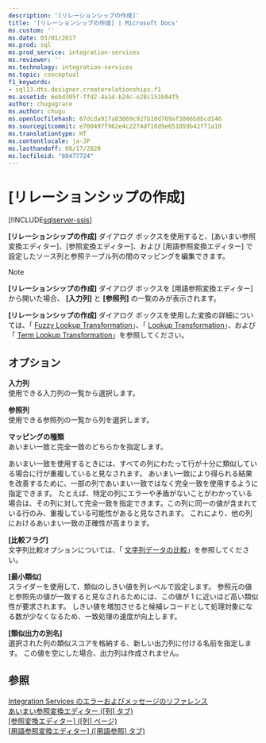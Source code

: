 ```yaml
---
description: '[リレーションシップの作成]'
title: '[リレーションシップの作成] | Microsoft Docs'
ms.custom: ''
ms.date: 03/01/2017
ms.prod: sql
ms.prod_service: integration-services
ms.reviewer: ''
ms.technology: integration-services
ms.topic: conceptual
f1_keywords:
- sql13.dts.designer.createrelationships.f1
ms.assetid: 6ebd305f-ffd2-4a1d-b24c-e28c151b94f5
author: chugugrace
ms.author: chugu
ms.openlocfilehash: 67dcda91fa83869c927b10d769af3866b8bcd146
ms.sourcegitcommit: e700497f962e4c2274df16d9e651059b42ff1a10
ms.translationtype: HT
ms.contentlocale: ja-JP
ms.lasthandoff: 08/17/2020
ms.locfileid: "88477724"
---
```

# <a name="create-relationships"></a>[リレーションシップの作成]

[!INCLUDE[sqlserver-ssis](../../../includes/applies-to-version/sqlserver-ssis.md)]


  **[リレーションシップの作成]** ダイアログ ボックスを使用すると、[あいまい参照変換エディター]、[参照変換エディター]、および [用語参照変換エディター] で設定したソース列と参照テーブル列の間のマッピングを編集できます。  
  
> [!NOTE]  
>  **[リレーションシップの作成]** ダイアログ ボックスを [用語参照変換エディター] から開いた場合、 **[入力列]** と **[参照列]** の一覧のみが表示されます。  
  
 **[リレーションシップの作成]** ダイアログ ボックスを使用した変換の詳細については、「 [Fuzzy Lookup Transformation](../../../integration-services/data-flow/transformations/fuzzy-lookup-transformation.md)」、「 [Lookup Transformation](../../../integration-services/data-flow/transformations/lookup-transformation.md)」、および「 [Term Lookup Transformation](../../../integration-services/data-flow/transformations/term-lookup-transformation.md)」を参照してください。  
  
## <a name="options"></a>オプション  
 **入力列**  
 使用できる入力列の一覧から選択します。  
  
 **参照列**  
 使用できる参照列の一覧から列を選択します。  
  
 **マッピングの種類**  
 あいまい一致と完全一致のどちらかを指定します。  
  
 あいまい一致を使用するときには、すべての列にわたって行が十分に類似している場合に行が重複していると見なされます。 あいまい一致により得られる結果を改善するために、一部の列であいまい一致ではなく完全一致を使用するように指定できます。 たとえば、特定の列にエラーや矛盾がないことがわかっている場合は、その列に対して完全一致を指定できます。この列に同一の値が含まれている行のみ、重複している可能性があると見なされます。 これにより、他の列におけるあいまい一致の正確性が高まります。  
  
 **[比較フラグ]**  
 文字列比較オプションについては、「 [文字列データの比較](../../../integration-services/data-flow/comparing-string-data.md)」を参照してください。  
  
 **[最小類似]**  
 スライダーを使用して、類似のしきい値を列レベルで設定します。 参照元の値と参照先の値が一致すると見なされるためには、この値が 1 に近いほど高い類似性が要求されます。 しきい値を増加させると候補レコードとして処理対象になる数が少なくなるため、一致処理の速度が向上します。  
  
 **[類似出力の別名]**  
 選択された列の類似スコアを格納する、新しい出力列に付ける名前を指定します。 この値を空にした場合、出力列は作成されません。  
  
## <a name="see-also"></a>参照  
 [Integration Services のエラーおよびメッセージのリファレンス](../../../integration-services/integration-services-error-and-message-reference.md)   
 [あいまい参照変換エディター &#40;[列] タブ&#41;](../../../integration-services/data-flow/transformations/fuzzy-lookup-transformation-editor-columns-tab.md)   
 [[参照変換エディター] &#40;[列] ページ&#41;](../../../integration-services/data-flow/transformations/lookup-transformation-editor-columns-page.md)   
 [[用語参照変換エディター] &#40;[用語参照] タブ&#41;](../../../integration-services/data-flow/transformations/term-lookup-transformation-editor-term-lookup-tab.md)  
  
  
